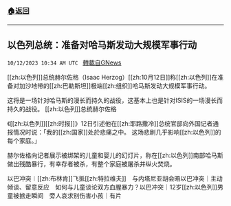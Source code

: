 ###  [:house:返回](README.md)
---


## 以色列总统：准备对哈马斯发动大规模军事行动
`10/12/2023 10:34 AM UTC ` [轉載自GNews](https://gnews.org/articles/1825063)

[[zh:以色列]]总统赫尔佐格（Isaac Herzog）[[zh:10月12日]]称[[zh:以色列]]在准备对加沙地带的[[zh:巴勒斯坦]]极端[[zh:组织]]哈马斯发动大规模军事行动。

这将是一场针对哈马斯的漫长而持久的战役，这基本上也是针对ISIS的一场漫长而持久的战役。 [[zh:以色列]]总统赫尔佐格

《[[zh:以色列]][[zh:时报]]》12日引述他在[[zh:耶路撒冷]]总统官邸向外国记者通报情况时说：「我的[[zh:国家]]处於悲痛之中。 这场悲剧几乎影响[[zh:以色列]]的每个家庭。」

赫尔佐格向记者展示被绑架的儿童和婴儿的幻灯片，称在[[zh:以色列]]南部哈马斯做出残酷暴行，有幸存者被杀，有整个家庭被屠杀并纵火焚烧。

以巴冲突︱[[zh:布林肯]]飞抵[[zh:特拉维夫]]　与内塔尼亚胡会晤以巴冲突｜主动倾谈、留意反应　如何与儿童谈论双方血腥暴力？以巴冲突｜12岁[[zh:以色列]]男童被掳走瞬间　旁人哀求别伤害小孩｜有片
